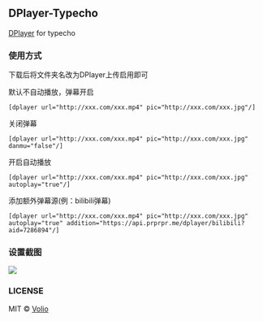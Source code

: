 ## DPlayer-Typecho
[DPlayer](https://github.com/DIYgod/DPlayer) for typecho

### 使用方式
下载后将文件夹名改为DPlayer上传启用即可

默认不自动播放，弹幕开启
```
[dplayer url="http://xxx.com/xxx.mp4" pic="http://xxx.com/xxx.jpg"/]
```

关闭弹幕
```
[dplayer url="http://xxx.com/xxx.mp4" pic="http://xxx.com/xxx.jpg" danmu="false"/]
```

开启自动播放
```
[dplayer url="http://xxx.com/xxx.mp4" pic="http://xxx.com/xxx.jpg" autoplay="true"/]
```

添加额外弹幕源(例：bilibili弹幕)
```
[dplayer url="http://xxx.com/xxx.mp4" pic="http://xxx.com/xxx.jpg" autoplay="true" addition="https://api.prprpr.me/dplayer/bilibili?aid=7286894"/]
```

### 设置截图
![](https://raw.githubusercontent.com/volio/DPlayer-for-typecho/master/assets/screenshot.png)

### LICENSE
MIT © [Volio](https://niconiconi.org)